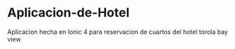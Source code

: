 # Aplicacion-de-Hotel
Aplicacion hecha en Ionic 4 para reservacion de cuartos del hotel torola bay view
